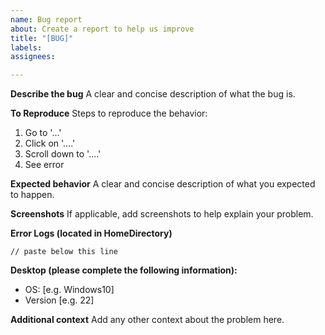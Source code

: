 ```yaml
---
name: Bug report
about: Create a report to help us improve
title: "[BUG]"
labels: 
assignees: 

---
```


**Describe the bug**
A clear and concise description of what the bug is.

**To Reproduce**
Steps to reproduce the behavior:
1. Go to '...'
2. Click on '....'
3. Scroll down to '....'
4. See error

**Expected behavior**
A clear and concise description of what you expected to happen.

**Screenshots**
If applicable, add screenshots to help explain your problem.

**Error Logs (located in HomeDirectory)**
```
// paste below this line
```

**Desktop (please complete the following information):**
 - OS: [e.g. Windows10]
 - Version [e.g. 22]

**Additional context**
Add any other context about the problem here.
